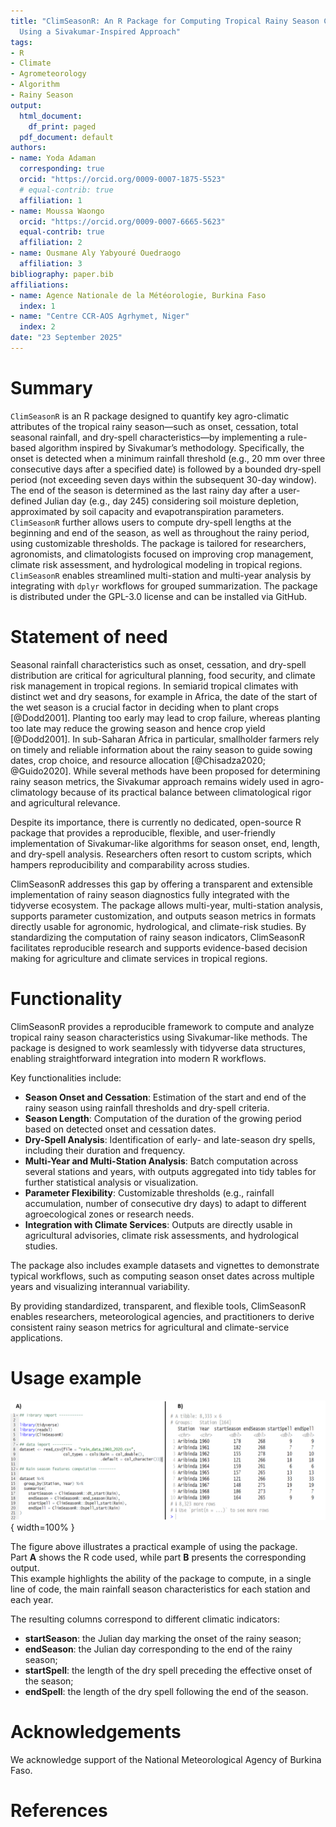 ```yaml
---
title: "ClimSeasonR: An R Package for Computing Tropical Rainy Season Characteristics
  Using a Sivakumar-Inspired Approach"
tags:
- R
- Climate
- Agrometeorology
- Algorithm
- Rainy Season
output:
  html_document:
    df_print: paged
  pdf_document: default
authors:
- name: Yoda Adaman
  corresponding: true
  orcid: "https://orcid.org/0009-0007-1875-5523"
  # equal-contrib: true
  affiliation: 1
- name: Moussa Waongo
  orcid: "https://orcid.org/0009-0007-6665-5623"
  equal-contrib: true
  affiliation: 2
- name: Ousmane Aly Yabyouré Ouedraogo
  affiliation: 3
bibliography: paper.bib
affiliations:
- name: Agence Nationale de la Météorologie, Burkina Faso
  index: 1
- name: "Centre CCR-AOS Agrhymet, Niger"
  index: 2
date: "23 September 2025"
---
```


# Summary

`ClimSeasonR` is an R package designed to quantify key agro-climatic attributes of the tropical rainy season—such as onset, cessation, total seasonal rainfall, and dry-spell characteristics—by implementing a rule-based algorithm inspired by Sivakumar’s methodology. Specifically, the onset is detected when a minimum rainfall threshold (e.g., 20 mm over three consecutive days after a specified date) is followed by a bounded dry-spell period (not exceeding seven days within the subsequent 30-day window). The end of the season is determined as the last rainy day after a user-defined Julian day (e.g., day 245) considering soil moisture depletion, approximated by soil capacity and evapotranspiration parameters. `ClimSeasonR` further allows users to compute dry-spell lengths at the beginning and end of the season, as well as throughout the rainy period, using customizable thresholds. The package is tailored for researchers, agronomists, and climatologists focused on improving crop management, climate risk assessment, and hydrological modeling in tropical regions. `ClimSeasonR` enables streamlined multi-station and multi-year analysis by integrating with `dplyr` workflows for grouped summarization. The package is distributed under the GPL-3.0 license and can be installed via GitHub.

# Statement of need

Seasonal rainfall characteristics such as onset, cessation, and dry-spell distribution are critical for agricultural planning, food security, and climate risk management in tropical regions. In semiarid tropical climates with distinct wet and dry seasons, for example in Africa, the date of the start of the wet season is a crucial factor in deciding when to plant crops [@Dodd2001]. Planting too early may lead to crop failure, whereas planting too late may reduce the growing season and hence crop yield [@Dodd2001].
In sub-Saharan Africa in particular, smallholder farmers rely on timely and reliable information about the rainy season to guide sowing dates, crop choice, and resource allocation [@Chisadza2020; @Guido2020]. While several methods have been proposed for determining rainy season metrics, the Sivakumar approach remains widely used in agro-climatology because of its practical balance between climatological rigor and agricultural relevance.

Despite its importance, there is currently no dedicated, open-source R package that provides a reproducible, flexible, and user-friendly implementation of Sivakumar-like algorithms for season onset, end, length, and dry-spell analysis. Researchers often resort to custom scripts, which hampers reproducibility and comparability across studies.

ClimSeasonR addresses this gap by offering a transparent and extensible implementation of rainy season diagnostics fully integrated with the tidyverse ecosystem. The package allows multi-year, multi-station analysis, supports parameter customization, and outputs season metrics in formats directly usable for agronomic, hydrological, and climate-risk studies. By standardizing the computation of rainy season indicators, ClimSeasonR facilitates reproducible research and supports evidence-based decision making for agriculture and climate services in tropical regions.

# Functionality

ClimSeasonR provides a reproducible framework to compute and analyze tropical rainy season characteristics using Sivakumar-like methods. The package is designed to work seamlessly with tidyverse data structures, enabling straightforward integration into modern R workflows.

Key functionalities include:

- **Season Onset and Cessation**: Estimation of the start and end of the rainy season using rainfall thresholds and dry-spell criteria.
- **Season Length**: Computation of the duration of the growing period based on detected onset and cessation dates.
- **Dry-Spell Analysis**: Identification of early- and late-season dry spells, including their duration and frequency.
- **Multi-Year and Multi-Station Analysis**: Batch computation across several stations and years, with outputs aggregated into tidy tables for further statistical analysis or visualization.
- **Parameter Flexibility**: Customizable thresholds (e.g., rainfall accumulation, number of consecutive dry days) to adapt to different agroecological zones or research needs.
- **Integration with Climate Services**: Outputs are directly usable in agricultural advisories, climate risk assessments, and hydrological studies.

The package also includes example datasets and vignettes to demonstrate typical workflows, such as computing season onset dates across multiple years and visualizing interannual variability.

By providing standardized, transparent, and flexible tools, ClimSeasonR enables researchers, meteorological agencies, and practitioners to derive consistent rainy season metrics for agricultural and climate-service applications.

# Usage example

![Caption for example figure.](Illustration.png){ width=100% }

The figure above illustrates a practical example of using the package.  
Part **A** shows the R code used, while part **B** presents the corresponding output.  
This example highlights the ability of the package to compute, in a single line of code, the main rainfall season characteristics for each station and each year.  

The resulting columns correspond to different climatic indicators:  
- **startSeason**: the Julian day marking the onset of the rainy season;  
- **endSeason**: the Julian day corresponding to the end of the rainy season;  
- **startSpell**: the length of the dry spell preceding the effective onset of the season;  
- **endSpell**: the length of the dry spell following the end of the season.

# Acknowledgements

We acknowledge support of the National Meteorological Agency of Burkina Faso.

# References
